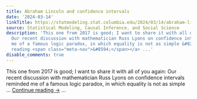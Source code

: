```yaml
---
title: Abraham Lincoln and confidence intervals
date: '2024-03-14'
linkTitle: https://statmodeling.stat.columbia.edu/2024/03/14/abraham-lincoln-and-confidence-intervals/
source: Statistical Modeling, Causal Inference, and Social Science
description: 'This one from 2017 is good; I want to share it with all of you again:
  Our recent discussion with mathematician Russ Lyons on confidence intervals reminded
  me of a famous logic paradox, in which equality is not as simple &#8230; <a href="https://statmodeling.stat.columbia.edu/2024/03/14/abraham-lincoln-and-confidence-intervals/">Continue
  reading <span class="meta-nav">&#8594;</span></a> ...'
disable_comments: true
---
```

This one from 2017 is good; I want to share it with all of you again: Our recent discussion with mathematician Russ Lyons on confidence intervals reminded me of a famous logic paradox, in which equality is not as simple &#8230; <a href="https://statmodeling.stat.columbia.edu/2024/03/14/abraham-lincoln-and-confidence-intervals/">Continue reading <span class="meta-nav">&#8594;</span></a> ...